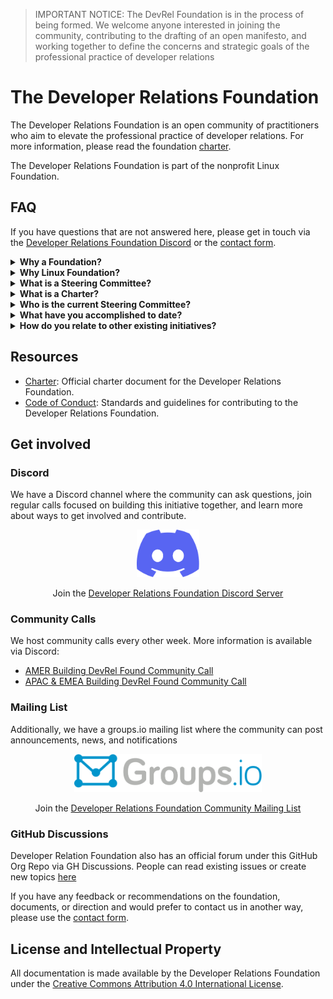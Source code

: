 > IMPORTANT NOTICE: The DevRel Foundation is in the process of being formed. We welcome anyone interested in joining the community, contributing to the drafting of an open manifesto, and working together to define the concerns and strategic goals of the professional practice of developer relations

# The Developer Relations Foundation

The Developer Relations Foundation is an open community of practitioners who aim to elevate the professional practice of developer relations. For more information, please read the foundation [charter][charter].

The Developer Relations Foundation is part of the nonprofit Linux Foundation.

## FAQ

If you have questions that are not answered here, please get in touch via the [Developer Relations Foundation Discord][discord] or the [contact form][contact-form].

<details>
  <summary>
    <strong>Why a Foundation?</strong>
  </summary><br />

  The major benefit of a foundation is that it promotes participatory governance, preventing any single company from monopolizing a collaborative project. Specifically, a foundation ensures:

  - Community-driven Governance: Projects are managed by the community for the community, with contributions reviewed and accepted based on merit.

  - Open Source: Contributors can use the project's resources without fearing sudden changes in licensing or direction.

  - Impartiality: contributions to the content and direction are accepted based on their community value, regardless of their impact on any particular vendor.

  This initiative stems from a shared passion for DevRel and the recognition that the profession faces persistent challenges, such as a lack of clarity and difficulty in measuring impact. Despite significant growth in resources and organizations addressing these issues, these resources are fragmented. Our goal is to create an inclusive, community-driven entity that formally defines DevRel practices, addresses common challenges with best-in-practice resources, and attracts both individuals and organizations’ decision-makers. A foundation aims to be a trusted, credible, and expert resource, similar to professional bodies in other fields, providing training, certification, continuing education, and advocacy.
</details>

<details>
  <summary>
    <strong>Why Linux Foundation?</strong>
  </summary><br />

  The major benefit of hosting with the Linux Foundation (LF) is that it offers recognized global credibility. Specifically, the LF ensures:

  - **DevRel value outside DevRel**: Being part of a renowned and large open source foundation like the Linux Foundation enhances the project's credibility within the DevRel community and among external stakeholders and decision-makers. This recognition elevates DevRel's visibility and perceived value as a profession, demonstrating its importance and impact beyond industry peers.

  - **Level Playing Field**: Ensuring that no single company in the ecosystem can exert undue control over the project by owning the trademark.

  - **Licensing Integrity**: Protecting the licensing integrity of the collaborative project, as detailed in this [LF blog post](https://www.linuxfoundation.org/blog/how-open-source-foundations-protect-the-licensing-integrity-of-open-source-projects).

  The Linux Foundation allows individual contributors to retain copyright ownership of their contributions while providing an open source license, reflected through the Developer Certificate of Origin sign-off process.

  This collaborative project has been hosted as a [community project](https://www.linuxfoundation.org/projects/hosting), with no funding involved. This means taking advantage of the governance structure, project management staff, and back-end resources that the LF provides to all hosted projects, to ensure long-term sustainability. Examples of these projects include [SPDX()] (SBOM Standard), FOSSology, or CHAOSS.
  
  We also chose the LF to avoid reinventing the wheel. Creating something new requires tools, infrastructure, and, ideally, a lightweight process to get started and make the initiative resilient.
</details>

<details>
  <summary>
    <strong>What is a Steering Committee?</strong>
  </summary><br />

   The Steering Committee provides oversight for the entire open collaborative project as defined in the Developer Relations Foundation [Charter (first version)](https://github.com/DevRel-Foundation/governance/blob/main/Technical_Charter_v1.0.adoc). Currently, a temporary group of volunteers has helped establish initial lightweight processes to support community-driven initiatives. These initiatives, still to be fully defined, aim to shape the day-to-day work within the Developer Relations Foundation. Leadership roles inside these initiatives will be responsible for coordinating these daily activities and may also have the responsibility to appoint other roles. These leadership roles, as well as how these initiatives will be grouped and formed, are yet to be defined by the community.
</details>
<details>
     <summary>
    <strong>What is a Charter?</strong>
  </summary><br />
  The purpose of having a charter for the Developer Relations Foundation is to help people understand its mission and scope. The DevRel Foundation Charter is a living document, allowing the community to propose changes and updates as the project evolves.
</details>
<details>
  <summary>
    <strong>Who is the current Steering Committee?</strong>
  </summary><br />
  There is currently a temporary volunteer Steering Committee. We, the volunteer Steering Committee participants, are composed of tenured Developer Relations professionals who initiated this “intent to form foundation” built through the LF’s guidance and principles. A new leadership will be established once the charter and mission are in place. This process will be via elections at a future date to be determined.

  While our profession is relatively small, it is big enough that there are many really good people who can do this work. And we hope they want to! We had the initiative and time to do this, and so we feel it’s reasonable for us, just like anyone else, to take the first steps forward on building something

  Our aim has always been to thread the needle on process and progress - we wanted to get enough done that we, as a professional collective, had a base and some scaffolding from which to build, but not too much progress that folks felt we had prematurely made decisions.
</details>

<details>
  <summary>
    <strong>What have you accomplished to date?</strong>
  </summary><br />

  To date we have accomplished the following:

  - Formed an initial, no-official interim steering committee of tenured DevRel professionals with the shared goal of solving critical DevRel problems through the formation of a Foundation

  - Secured support from the Linux Foundation to have the DevRel Foundation hosted by them

  - Drafted a lightweight charter and took a first pass at organizational structure to provide the broader DevRel community with a starting point from which to work

  - Identified tools and lightweight processes get work done: Discord, GitHub, gitvote, and groups.io
  
  - Scheduled and facilitated open bi-weekly sessions to listen and learn (alternating APAC/EMEA and AMER)
</details>

<details>
  <summary>
    <strong>How do you relate to other existing initiatives?</strong>
  </summary><br />

  **This is still _a WIP answer_ and needs further discussion in the community calls and async**

  As we explored how best to address the persistent challenges faced by the practice of DevRel, the first thing we did as an interim steering committee was a survey of the existing communities and organizations, including the Developer Marketing Alliance, DevRelX, marketingto.dev, Devrellers and Developer Evangelists (LinkedIn groups), the DevRel Collective, developerrelations.com, flyless.dev, and DevRel con Ň.

  We found that these groups in aggregate, provide exceptional breadth and depth of resources, expertise, and community. However, whether through incentives (ex: revenue-focused) or inclusivity (ex: DevMarketing not included) none felt centralizing enough to be the hub for this initiative, which strives to be open and inclusive, as well as more than just a resource repository.

  We also know that we cannot succeed without the support, involvement, and partnership of the ecosystem of DevRel initiatives, which is why we hope that folks will feel inspired to help build a foundation that codifies the definition and best practices of DevRel; that brings together best-in-class frameworks, training, and resources in a single place; and that attracts individuals and organizations through trust, credibility, and collaboration.
</details>


## Resources

* [Charter][charter]: Official charter document for the Developer Relations Foundation.
* [Code of Conduct](https://github.com/DevRel-Foundation/governance/blob/main/code_of_conduct.md): Standards and guidelines for contributing to the Developer Relations Foundation.

## Get involved

### Discord

We have a Discord channel where the community can ask questions, join regular calls focused on building this initiative together, and learn more about ways to get involved and contribute.

<p align="center">
  <a href="https://discord.gg/ukMnmFjw43">
    <img src="images/discord.svg" width="100" alt="Join the Developer Relations Foundation Discord" />
  <a>
</p>
<p align="center">
  Join the <a href="https://discord.gg/ukMnmFjw43">Developer Relations Foundation Discord Server</a>
</p>

### Community Calls

We host community calls every other week. More information is available via Discord:

- [AMER Building DevRel Found Community Call](https://discord.com/events/1255563562449899573/1260162136035033128)
- [APAC & EMEA Building DevRel Found Community Call](https://discord.com/events/1255563562449899573/1267559792029991084)

### Mailing List
Additionally, we have a groups.io mailing list where the community can post announcements, news, and notifications


<p align="center">
  <a href="https://lists.dev-rel.org/g/community">
    <img src="images/groupsio.png" width="300" alt="Join the Developer Relations Foundation Community Mailing List" />
  <a>
</p>
<p align="center">
  Join the <a href="https://lists.dev-rel.org/g/community">Developer Relations Foundation Community Mailing List</a>
</p>

### GitHub Discussions

Developer Relation Foundation also has an official forum under this GitHub Org Repo via GH Discussions. People can read existing issues or create new topics [here](https://github.com/DevRel-Foundation/governance/discussions)

If you have any feedback or recommendations on the foundation, documents, or direction and would prefer to contact us in another way, please use the [contact form][contact-form].

## License and Intellectual Property

All documentation is made available by the Developer Relations Foundation under the [Creative Commons Attribution 4.0 International License](http://creativecommons.org/licenses/by/4.0/).

[charter]: https://github.com/DevRel-Foundation/governance/blob/main/Technical_Charter_v1.0.adoc
[discord]: https://discord.gg/ukMnmFjw43
[contact-form]: https://bit.ly/3RwwhQ1
